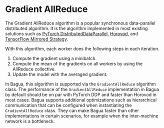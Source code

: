 # Gradient AllReduce

The Gradient AllReduce algorithm is a popular synchronous data-parallel
distributed algorithm. It is the algorithm implemented in most existing
solutions such as [PyTorch
DistributedDataParallel](https://pytorch.org/tutorials/intermediate/ddp_tutorial.html),
[Horovod](https://horovod.ai/), and [TensorFlow Mirrored
Strategy](https://www.tensorflow.org/guide/distributed_training).

With this algorithm, each worker does the following steps in each iteration.

1. Compute the gradient using a minibatch.
2. Compute the mean of the gradients on all workers by using the AllReduce
   collective.
3. Update the model with the averaged gradient.

In Bagua, this algorithm is supported via the `GradientAllReduce` algorithm
class. The performance of the `GradientAllReduce` implementation in Bagua by
default should be on par with PyTorch DDP and faster than Horovod in most cases.
Bagua supports additional optimizations such as hierarchical communication that
can be configured when instantiating the `GradientAllReduce` class. They can
make Bagua faster than other implementations in certain scenarios, for example
when the inter-machine network is a bottleneck.
